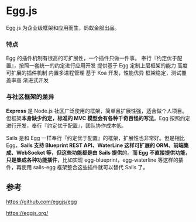 # Egg.js
Egg.js 为企业级框架和应用而生，蚂蚁金服出品。

### 特点
Egg 的插件机制有很高的可扩展性，一个插件只做一件事。
奉行『约定优于配置』，按照一套统一的约定进行应用开发
提供基于 Egg 定制上层框架的能力
高度可扩展的插件机制
内置多进程管理
基于 Koa 开发，性能优异
框架稳定，测试覆盖率高
渐进式开发

### 与社区框架的差异

**Express** 是 Node.js 社区广泛使用的框架，简单且扩展性强，适合做个人项目。但框架**本身缺少约定，标准的 MVC 模型会有各种千奇百怪的写法**。Egg 按照约定进行开发，奉行『约定优于配置』，团队协作成本低。

Sails 是和 Egg 一样奉行『约定优于配置』的框架，扩展性也非常好。但是相比 Egg，**Sails 支持 Blueprint REST API、WaterLine 这样可扩展的 ORM、前端集成、WebSocket 等，但这些功能都是由 Sails 提供**的。**而 Egg 不直接提供功能，只是集成各种功能插件**，比如实现 egg-blueprint，egg-waterline 等这样的插件，再使用 sails-egg 框架整合这些插件就可以替代 Sails 了。



## 


## 参考
https://github.com/eggjs/egg

https://eggjs.org/


